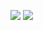 <img src = ![B3531D20-6BDF-49FD-BDA7-8E895F566EF6_1_102_o](https://github.com/user-attachments/assets/4a352dc2-b007-4071-a387-e67803d13cb6)> </img>
<img src = ![C6A1F1A7-10EE-422E-9DED-38520B313D68_1_102_o](https://github.com/user-attachments/assets/d736c79e-13ef-4b6e-82f0-c003653185ae)> </img>
